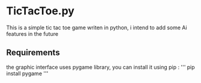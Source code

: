 # TicTacToe.py
This is a simple tic tac toe game writen in python, i intend to add some Ai features in the future 



## Requirements 
the graphic interface uses pygame library,  you can install it using pip :
'''
pip install pygame
'''
